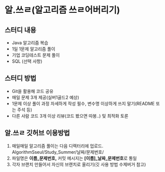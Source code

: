 # 알.쓰ㄹ(알고리즘 쓰ㄹ어버리기)

## 스터디 내용
- Java 알고리즘 복습
- 1일 1문제 알고리즘 풀이
- 기업 코딩테스트 문제 풀이
- SQL (선택 사항)

## 스터디 방법
- Git을 활용해 코드 공유
- 매일 문제 3개 제공(실버1골드2 예상)
- 1문제 이상 풀이 과정 자세하게 작성 필수, 변수명 이상하게 쓰지 말기(README 또는 주석 등)
- 다른 사람 코드 3개 이상 리뷰(코드 봤으면 따봉..) 및 최적화 토론

## 알.쓰ㄹ 깃허브 이용방법
1. 매일매일 알고리즘 풀이는 다음 디렉터리에 업로드. AlgorithmSseul/Study_Summer/날짜/문제번호/
2. 파일명은 **이름_문제번호,** 커밋 메시지는 **[이름]_날짜_문제번호**로 통일
3. 각자 브랜치 만들어서 자신의 브랜치로 올리기(깃 사용 방법 수제버거 참고)
